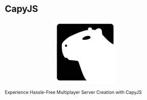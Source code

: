 # CapyJS

<center>
<img src=".github/logo.svg" width="200">
</center>

Experience Hassle-Free Multiplayer Server Creation with CapyJS
